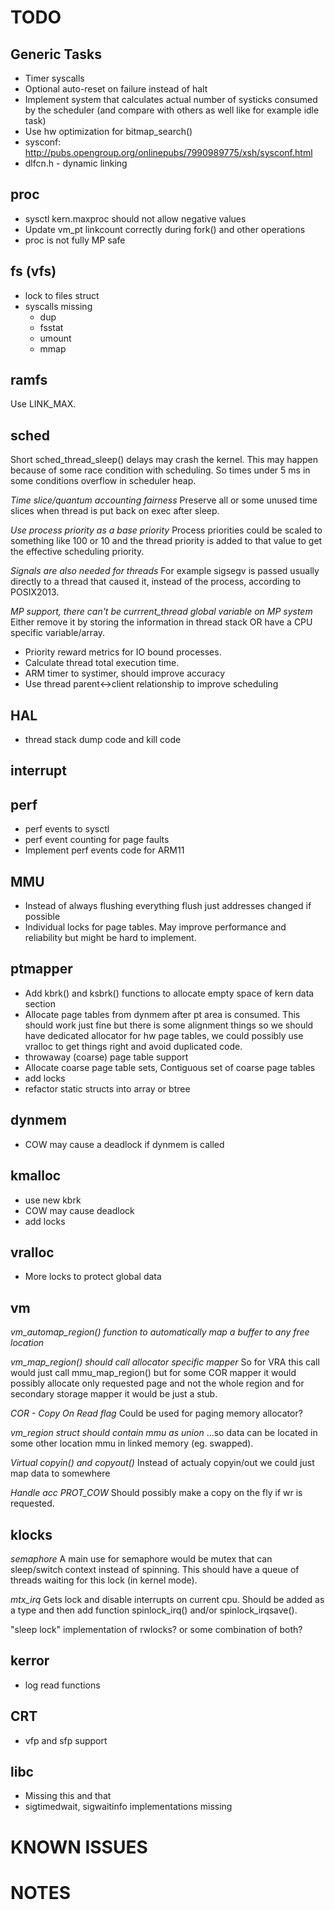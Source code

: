 TODO
====

Generic Tasks
-------------

- Timer syscalls
- Optional auto-reset on failure instead of halt
- Implement system that calculates actual number of systicks consumed by
  the scheduler (and compare with others as well like for example idle task)
- Use hw optimization for bitmap_search()
- sysconf: http://pubs.opengroup.org/onlinepubs/7990989775/xsh/sysconf.html
- dlfcn.h - dynamic linking

proc
----

- sysctl kern.maxproc should not allow negative values
- Update vm_pt linkcount correctly during fork() and other operations
- proc is not fully MP safe

fs (vfs)
--------

- lock to files struct
- syscalls missing
    - dup
    - fsstat
    - umount
    - mmap

ramfs
-----

Use LINK_MAX.

sched
-----

Short sched_thread_sleep() delays may crash the kernel. This may happen because
of some race condition with scheduling. So times under 5 ms in some conditions
overflow in scheduler heap.

*Time slice/quantum accounting fairness*
Preserve all or some unused time slices when thread is put back on exec
after sleep.

*Use process priority as a base priority*
Process priorities could be scaled to something like 100 or 10 and the thread
priority is added to that value to get the effective scheduling priority.

*Signals are also needed for threads*
For example sigsegv is passed usually directly to a thread that caused it,
instead of the process, according to POSIX2013.

*MP support, there can't be currrent_thread global variable on MP system*
Either remove it by storing the information in thread stack OR have a CPU
specific variable/array.

- Priority reward metrics for IO bound processes.
- Calculate thread total execution time.
- ARM timer to systimer, should improve accuracy
- Use thread parent<->client relationship to improve scheduling

HAL
---

- thread stack dump code and kill code

interrupt
---------

perf
----

- perf events to sysctl
- perf event counting for page faults
- Implement perf events code for ARM11

MMU
---

- Instead of always flushing everything flush just addresses changed if
  possible
- Individual locks for page tables.
  May improve performance and reliability but might be hard to implement.

ptmapper
--------

- Add kbrk() and ksbrk() functions to allocate empty space of kern data section
- Allocate page tables from dynmem after pt area is consumed.
  This should work just fine but there is some alignment things so we should
  have dedicated allocator for hw page tables, we could possibly use vralloc to
  get things right and avoid duplicated code.
- throwaway (coarse) page table support
- Allocate coarse page table sets, Contiguous set of coarse page tables
- add locks
- refactor static structs into array or btree

dynmem
------

- COW may cause a deadlock if dynmem is called

kmalloc
-------

- use new kbrk
- COW may cause deadlock
- add locks

vralloc
-------

- More locks to protect global data

vm
--

*vm_automap_region() function to automatically map a buffer to any free location*

*vm_map_region() should call allocator specific mapper*
So for VRA this call would just call mmu_map_region() but for some COR mapper
it would possibly allocate only requested page and not the whole region and for
secondary storage mapper it would be just a stub.

*COR - Copy On Read flag*
Could be used for paging memory allocator?

*vm_region struct should contain mmu as union*
...so data can be located in some other location mmu in linked memory
(eg. swapped).

*Virtual copyin() and copyout()*
Instead of actualy copyin/out we could just map data to somewhere

*Handle acc PROT_COW*
Should possibly make a copy on the fly if wr is requested.

klocks
------

*semaphore*
A main use for semaphore would be mutex that can sleep/switch context instead of
spinning. This should have a queue of threads waiting for this lock (in kernel
mode).

*mtx_irq*
Gets lock and disable interrupts on current cpu. Should be added as a type and
then add function spinlock_irq() and/or spinlock_irqsave().

"sleep lock" implementation of rwlocks? or some combination of both?

kerror
------

- log read functions

CRT
---

- vfp and sfp support

libc
----

- Missing this and that
- sigtimedwait, sigwaitinfo implementations missing


KNOWN ISSUES
============


NOTES
=====


